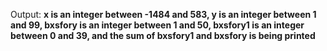Output: **x is an integer between -1484 and 583, y is an integer between 1 and 99, bxsfory is an integer between 1 and 50, bxsfory1 is an integer between 0 and 39, and the sum of bxsfory1 and bxsfory is being printed**